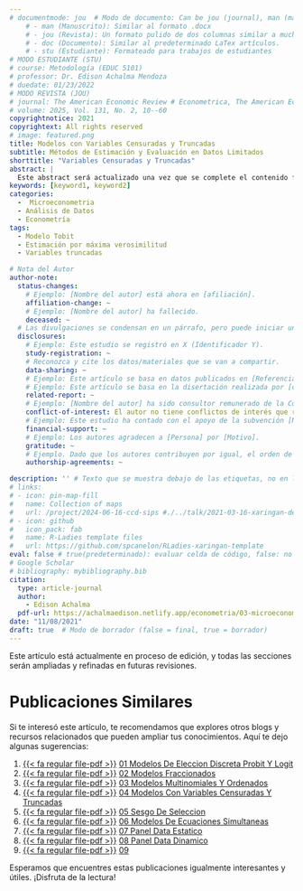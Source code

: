 ```yaml
---
# documentmode: jou  # Modo de documento: Can be jou (journal), man (manuscript), stu (student), or doc (document)
    # - man (Manuscrito): Similar al formato .docx
    # - jou (Revista): Un formato pulido de dos columnas similar a muchas revistas APA.
    # - doc (Documento): Similar al predeterminado LaTex artículos.
    # - stu (Estudiante): Formateado para trabajos de estudiantes
# MODO ESTUDIANTE (STU)
# course: Metodología (EDUC 5101)
# professor: Dr. Edison Achalma Mendoza
# duedate: 01/23/2022
# MODO REVISTA (JOU)
# journal: The American Economic Review # Econometrica, The American Economic Review, Revista de Economía, Revista de la CEPAL
# volume: 2025, Vol. 131, No. 2, 10--60
copyrightnotice: 2021
copyrightext: All rights reserved
# image: featured.png
title: Modelos con Variables Censuradas y Truncadas
subtitle: Métodos de Estimación y Evaluación en Datos Limitados
shorttitle: "Variables Censuradas y Truncadas"
abstract: |
  Este abstract será actualizado una vez que se complete el contenido final del artículo.
keywords: [keyword1, keyword2]
categories:
  -  Microeconometria
  - Análisis de Datos
  - Econometría
tags:
  - Modelo Tobit
  - Estimación por máxima verosimilitud
  - Variables truncadas

# Nota del Autor
author-note:
  status-changes: 
    # Ejemplo: [Nombre del autor] está ahora en [afiliación].
    affiliation-change: ~
    # Ejemplo: [Nombre del autor] ha fallecido.
    deceased: ~
  # Las divulgaciones se condensan en un párrafo, pero puede iniciar un campo con dos saltos de línea para separarlas: \n\nNew 
  disclosures:
    # Ejemplo: Este estudio se registró en X (Identificador Y).
    study-registration: ~
    # Reconozca y cite los datos/materiales que se van a compartir.
    data-sharing: ~
    # Ejemplo: Este artículo se basa en datos publicados en [Referencia].
    # Ejemplo: Este artículo se basa en la disertación realizada por [cita].
    related-report: ~
    # Ejemplo: [Nombre del autor] ha sido consultor remunerado de la Corporación X, que ha financiado este estudio.
    conflict-of-interest: El autor no tiene conflictos de interés que revelar.
    # Ejemplo: Este estudio ha contado con el apoyo de la subvención [Número de subvención] de [Fuente de financiación].
    financial-support: ~
    # Ejemplo: Los autores agradecen a [Persona] por [Motivo].
    gratitude: ~
    # Ejemplo. Dado que los autores contribuyen por igual, el orden de autoría se determinó mediante el lanzamiento de una moneda al aire.
    authorship-agreements: ~

description: '' # Texto que se muestra debajo de las etiquetas, no en la página del listado
# links:
# - icon: pin-map-fill
#   name: Collection of maps
#   url: /project/2024-06-16-ccd-sips #./../talk/2021-03-16-xaringan-deploy-demo/
# - icon: github
#   icon_pack: fab
#   name: R-Ladies template files
#   url: https://github.com/spcanelon/RLadies-xaringan-template
eval: false # true(predeterminado): evaluar celda de código, false: no evaluar la celda de código
# Google Scholar
# bibliography: mybibliography.bib
citation:
  type: article-journal
  author:
    - Edison Achalma
  pdf-url: https://achalmaedison.netlify.app/econometria/03-microeconometria/2021-11-08-04-modelos-con-variables-censuradas-y-truncadas/index.pdf
date: "11/08/2021"
draft: true  # Modo de borrador (false = final, true = borrador)
---
```










Este artículo está actualmente en proceso de edición, y todas las secciones serán ampliadas y refinadas en futuras revisiones.


# Publicaciones Similares

Si te interesó este artículo, te recomendamos que explores otros blogs y recursos relacionados que pueden ampliar tus conocimientos. Aquí te dejo algunas sugerencias:


1. [{{< fa regular file-pdf >}}](https://achalmaedison.netlify.app/econometria/03-microeconometria/2021-10-18-01-modelos-de-eleccion-discreta-probit-y-logit/index.pdf) [01 Modelos De Eleccion Discreta Probit Y Logit](https://achalmaedison.netlify.app/econometria/03-microeconometria/2021-10-18-01-modelos-de-eleccion-discreta-probit-y-logit)
2. [{{< fa regular file-pdf >}}](https://achalmaedison.netlify.app/econometria/03-microeconometria/2021-10-25-02-modelos-fraccionados/index.pdf) [02 Modelos Fraccionados](https://achalmaedison.netlify.app/econometria/03-microeconometria/2021-10-25-02-modelos-fraccionados)
3. [{{< fa regular file-pdf >}}](https://achalmaedison.netlify.app/econometria/03-microeconometria/2021-11-01-03-modelos-multinomiales-y-ordenados/index.pdf) [03 Modelos Multinomiales Y Ordenados](https://achalmaedison.netlify.app/econometria/03-microeconometria/2021-11-01-03-modelos-multinomiales-y-ordenados)
4. [{{< fa regular file-pdf >}}](https://achalmaedison.netlify.app/econometria/03-microeconometria/2021-11-08-04-modelos-con-variables-censuradas-y-truncadas/index.pdf) [04 Modelos Con Variables Censuradas Y Truncadas](https://achalmaedison.netlify.app/econometria/03-microeconometria/2021-11-08-04-modelos-con-variables-censuradas-y-truncadas)
5. [{{< fa regular file-pdf >}}](https://achalmaedison.netlify.app/econometria/03-microeconometria/2021-11-15-05-sesgo-de-seleccion/index.pdf) [05 Sesgo De Seleccion](https://achalmaedison.netlify.app/econometria/03-microeconometria/2021-11-15-05-sesgo-de-seleccion)
6. [{{< fa regular file-pdf >}}](https://achalmaedison.netlify.app/econometria/03-microeconometria/2021-11-22-06-modelos-de-ecuaciones-simultaneas/index.pdf) [06 Modelos De Ecuaciones Simultaneas](https://achalmaedison.netlify.app/econometria/03-microeconometria/2021-11-22-06-modelos-de-ecuaciones-simultaneas)
7. [{{< fa regular file-pdf >}}](https://achalmaedison.netlify.app/econometria/03-microeconometria/2021-11-29-07-panel-data-estatico/index.pdf) [07 Panel Data Estatico](https://achalmaedison.netlify.app/econometria/03-microeconometria/2021-11-29-07-panel-data-estatico)
8. [{{< fa regular file-pdf >}}](https://achalmaedison.netlify.app/econometria/03-microeconometria/2021-12-06-08-panel-data-dinamico/index.pdf) [08 Panel Data Dinamico](https://achalmaedison.netlify.app/econometria/03-microeconometria/2021-12-06-08-panel-data-dinamico)
9. [{{< fa regular file-pdf >}}](https://achalmaedison.netlify.app/econometria/03-microeconometria/2021-12-13-09-/index.pdf) [09 ](https://achalmaedison.netlify.app/econometria/03-microeconometria/2021-12-13-09-)


Esperamos que encuentres estas publicaciones igualmente interesantes y útiles. ¡Disfruta de la lectura!

